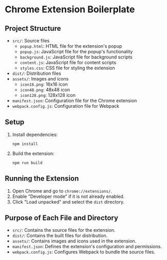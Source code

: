 # Chrome Extension Boilerplate

## Project Structure

- `src/`: Source files
  - `popup.html`: HTML file for the extension's popup
  - `popup.js`: JavaScript file for the popup's functionality
  - `background.js`: JavaScript file for background scripts
  - `content.js`: JavaScript file for content scripts
  - `styles.css`: CSS file for styling the extension
- `dist/`: Distribution files
- `assets/`: Images and icons
  - `icon16.png`: 16x16 icon
  - `icon48.png`: 48x48 icon
  - `icon128.png`: 128x128 icon
- `manifest.json`: Configuration file for the Chrome extension
- `webpack.config.js`: Configuration file for Webpack

## Setup

1. Install dependencies:
   ```
   npm install
   ```

2. Build the extension:
   ```
   npm run build
   ```

## Running the Extension

1. Open Chrome and go to `chrome://extensions/`.
2. Enable "Developer mode" if it is not already enabled.
3. Click "Load unpacked" and select the `dist` directory.

## Purpose of Each File and Directory

- `src/`: Contains the source files for the extension.
- `dist/`: Contains the built files for distribution.
- `assets/`: Contains images and icons used in the extension.
- `manifest.json`: Defines the extension's configuration and permissions.
- `webpack.config.js`: Configures Webpack to bundle the source files.

